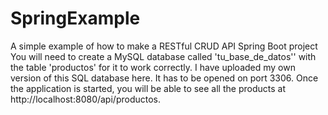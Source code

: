 # SpringExample
A simple example of how to make a RESTful CRUD API Spring Boot project
You will need to create a MySQL database called 'tu_base_de_datos'' with the table 'productos' for it to work correctly. I have uploaded my own version of this SQL database here. It has to be opened on port 3306.
Once the application is started, you will be able to see all the products at http://localhost:8080/api/productos.



